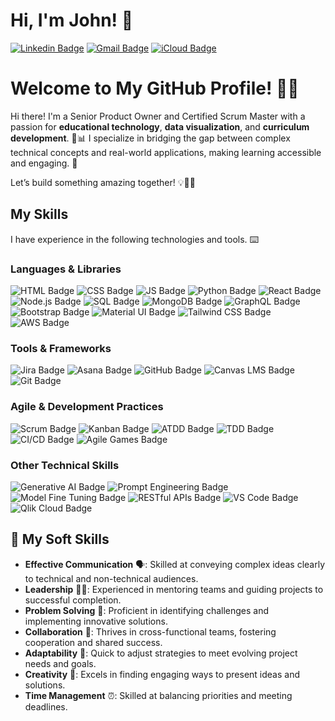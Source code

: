 # Hi, I'm John! 👋
[![Linkedin Badge](https://img.shields.io/badge/-johnp-blue?style=flat&logo=Linkedin&logoColor=white&link=https://www.linkedin.com/in/john-pendergrass-2a700a62/)](https://www.linkedin.com/in/j-pendergrass/)
[![Gmail Badge](https://img.shields.io/badge/-j.w.pendergrass-c14438?style=flat&logo=Gmail&logoColor=white&link=mailto:j.w.pendergrass@gmail.com)](mailto:j.w.pendergrass@gmail.com)
[![iCloud Badge](https://img.shields.io/badge/-john.pendergrass-006ee6?style=flat&logo=iCloud&logoColor=white&link=mailto:john.pendergrass@me.com)](mailto:john.pendergrass@me.com)

# Welcome to My GitHub Profile! 🚀✨

Hi there! I'm a Senior Product Owner and Certified Scrum Master with a passion for **educational technology**, **data visualization**, and **curriculum development**. 🧠📊 I specialize in bridging the gap between complex technical concepts and real-world applications, making learning accessible and engaging. 🌟

Let’s build something amazing together! 💡👨‍💻

## My Skills
I have experience in the following technologies and tools. :keyboard:

### Languages & Libraries
![HTML Badge](https://shields.io/badge/language-HTML-blue)
![CSS Badge](https://shields.io/badge/language-CSS-red)
![JS Badge](https://shields.io/badge/language-JavaScript-yellow)
![Python Badge](https://shields.io/badge/language-Python-green)
![React Badge](https://shields.io/badge/library-React-blue)
![Node.js Badge](https://shields.io/badge/runtime-Node.js-lightgreen)
![SQL Badge](https://shields.io/badge/language-SQL-orange)
![MongoDB Badge](https://shields.io/badge/database-MongoDB-brightgreen)
![GraphQL Badge](https://shields.io/badge/library-GraphQL-pink)
![Bootstrap Badge](https://shields.io/badge/library-Bootstrap-purple)
![Material UI Badge](https://shields.io/badge/library-Material--UI-lightblue)
![Tailwind CSS Badge](https://shields.io/badge/library-Tailwind%20CSS-teal)
![AWS Badge](https://shields.io/badge/library-AWS-orange)

### Tools & Frameworks
![Jira Badge](https://shields.io/badge/tool-Jira-blue)
![Asana Badge](https://shields.io/badge/tool-Asana-pink)
![GitHub Badge](https://shields.io/badge/tool-GitHub-black)
![Canvas LMS Badge](https://shields.io/badge/platform-Canvas%20LMS-orange)
![Git Badge](https://shields.io/badge/version%20control-Git-lightblue)

### Agile & Development Practices
![Scrum Badge](https://shields.io/badge/framework-Scrum-blue)
![Kanban Badge](https://shields.io/badge/framework-Kanban-yellow)
![ATDD Badge](https://shields.io/badge/practice-ATDD-green)
![TDD Badge](https://shields.io/badge/practice-TDD-red)
![CI/CD Badge](https://shields.io/badge/process-CI/CD-purple)
![Agile Games Badge](https://shields.io/badge/activity-Agile%20Games-orange)

### Other Technical Skills
![Generative AI Badge](https://shields.io/badge/AI-Generative%20AI-brightgreen)
![Prompt Engineering Badge](https://shields.io/badge/AI-Prompt%20Engineering-blue)
![Model Fine Tuning Badge](https://shields.io/badge/AI-Model%20Fine%20Tuning-purple)
![RESTful APIs Badge](https://shields.io/badge/API-RESTful%20APIs-lightblue)
![VS Code Badge](https://shields.io/badge/IDE-VS%20Code-brightgreen)
![Qlik Cloud Badge](https://shields.io/badge/platform-Qlik%20Cloud-lightgreen)

## 🌟 My Soft Skills

- **Effective Communication** 🗣️: Skilled at conveying complex ideas clearly to technical and non-technical audiences.
- **Leadership** 👨‍💼: Experienced in mentoring teams and guiding projects to successful completion.
- **Problem Solving** 🧩: Proficient in identifying challenges and implementing innovative solutions.
- **Collaboration** 🤝: Thrives in cross-functional teams, fostering cooperation and shared success.
- **Adaptability** 🔄: Quick to adjust strategies to meet evolving project needs and goals.
- **Creativity** 🎨: Excels in finding engaging ways to present ideas and solutions.
- **Time Management** ⏰: Skilled at balancing priorities and meeting deadlines.
